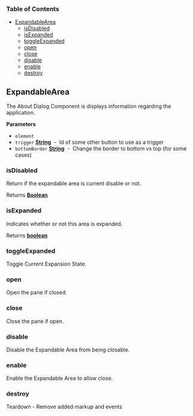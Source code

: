 <!-- Generated by documentation.js. Update this documentation by updating the source code. -->

### Table of Contents

-   [ExpandableArea](#expandablearea)
    -   [isDisabled](#isdisabled)
    -   [isExpanded](#isexpanded)
    -   [toggleExpanded](#toggleexpanded)
    -   [open](#open)
    -   [close](#close)
    -   [disable](#disable)
    -   [enable](#enable)
    -   [destroy](#destroy)

## ExpandableArea

The About Dialog Component is displays information regarding the application.

**Parameters**

-   `element`  
-   `trigger` **[String](https://developer.mozilla.org/en-US/docs/Web/JavaScript/Reference/Global_Objects/String)**  -  Id of some other button to use as a trigger
-   `bottomBorder` **[String](https://developer.mozilla.org/en-US/docs/Web/JavaScript/Reference/Global_Objects/String)**  -  Change the border to bottom vs top (for some cases)

### isDisabled

Return if the expandable area is current disable or not.

Returns **[Boolean](https://developer.mozilla.org/en-US/docs/Web/JavaScript/Reference/Global_Objects/Boolean)** 

### isExpanded

Indicates whether or not this area is expanded.

Returns **[boolean](https://developer.mozilla.org/en-US/docs/Web/JavaScript/Reference/Global_Objects/Boolean)** 

### toggleExpanded

Toggle Current Expansion State.

### open

Open the pane if closed.

### close

Close the pane if open.

### disable

Disable the Expandable Area from being closable.

### enable

Enable the Expandable Area to allow close.

### destroy

Teardown - Remove added markup and events
